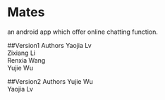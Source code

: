 Mates
=====

an android app which offer online chatting function.

##Version1 Authors
Yaojia Lv  
Zixiang Li  
Renxia Wang  
Yujie Wu  

##Version2 Authors
Yujie Wu  
Yaojia Lv  


